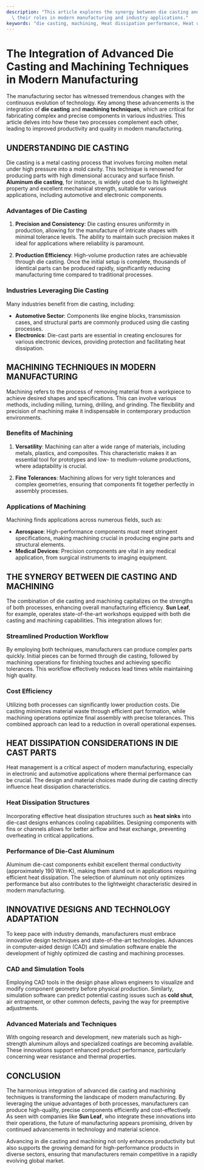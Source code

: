 ```yaml
---
description: "This article explores the synergy between die casting and machining techniques, emphasizing\
  \ their roles in modern manufacturing and industry applications."
keywords: "die casting, machining, Heat dissipation performance, Heat dissipation structure"
---
```

# The Integration of Advanced Die Casting and Machining Techniques in Modern Manufacturing

The manufacturing sector has witnessed tremendous changes with the continuous evolution of technology. Key among these advancements is the integration of **die casting** and **machining techniques**, which are critical for fabricating complex and precise components in various industries. This article delves into how these two processes complement each other, leading to improved productivity and quality in modern manufacturing.

## UNDERSTANDING DIE CASTING

Die casting is a metal casting process that involves forcing molten metal under high pressure into a mold cavity. This technique is renowned for producing parts with high dimensional accuracy and surface finish. **Aluminum die casting**, for instance, is widely used due to its lightweight property and excellent mechanical strength, suitable for various applications, including automotive and electronic components.

### Advantages of Die Casting

1. **Precision and Consistency**: Die casting ensures uniformity in production, allowing for the manufacture of intricate shapes with minimal tolerance levels. The ability to maintain such precision makes it ideal for applications where reliability is paramount.

2. **Production Efficiency**: High-volume production rates are achievable through die casting. Once the initial setup is complete, thousands of identical parts can be produced rapidly, significantly reducing manufacturing time compared to traditional processes.

### Industries Leveraging Die Casting

Many industries benefit from die casting, including:

- **Automotive Sector**: Components like engine blocks, transmission cases, and structural parts are commonly produced using die casting processes.
- **Electronics**: Die-cast parts are essential in creating enclosures for various electronic devices, providing protection and facilitating heat dissipation.

## MACHINING TECHNIQUES IN MODERN MANUFACTURING

Machining refers to the process of removing material from a workpiece to achieve desired shapes and specifications. This can involve various methods, including milling, turning, drilling, and grinding. The flexibility and precision of machining make it indispensable in contemporary production environments.

### Benefits of Machining

1. **Versatility**: Machining can alter a wide range of materials, including metals, plastics, and composites. This characteristic makes it an essential tool for prototypes and low- to medium-volume productions, where adaptability is crucial.

2. **Fine Tolerances**: Machining allows for very tight tolerances and complex geometries, ensuring that components fit together perfectly in assembly processes. 

### Applications of Machining

Machining finds applications across numerous fields, such as:

- **Aerospace**: High-performance components must meet stringent specifications, making machining crucial in producing engine parts and structural elements.
- **Medical Devices**: Precision components are vital in any medical application, from surgical instruments to imaging equipment.

## THE SYNERGY BETWEEN DIE CASTING AND MACHINING

The combination of die casting and machining capitalizes on the strengths of both processes, enhancing overall manufacturing efficiency. **Sun Leaf**, for example, operates state-of-the-art workshops equipped with both die casting and machining capabilities. This integration allows for:

### Streamlined Production Workflow

By employing both techniques, manufacturers can produce complex parts quickly. Initial pieces can be formed through die casting, followed by machining operations for finishing touches and achieving specific tolerances. This workflow effectively reduces lead times while maintaining high quality.

### Cost Efficiency

Utilizing both processes can significantly lower production costs. Die casting minimizes material waste through efficient part formation, while machining operations optimize final assembly with precise tolerances. This combined approach can lead to a reduction in overall operational expenses.

## HEAT DISSIPATION CONSIDERATIONS IN DIE CAST PARTS

Heat management is a critical aspect of modern manufacturing, especially in electronic and automotive applications where thermal performance can be crucial. The design and material choices made during die casting directly influence heat dissipation characteristics.

### Heat Dissipation Structures

Incorporating effective heat dissipation structures such as **heat sinks** into die-cast designs enhances cooling capabilities. Designing components with fins or channels allows for better airflow and heat exchange, preventing overheating in critical applications.

### Performance of Die-Cast Aluminum

Aluminum die-cast components exhibit excellent thermal conductivity (approximately 190 W/m·K), making them stand out in applications requiring efficient heat dissipation. The selection of aluminum not only optimizes performance but also contributes to the lightweight characteristic desired in modern manufacturing.

## INNOVATIVE DESIGNS AND TECHNOLOGY ADAPTATION

To keep pace with industry demands, manufacturers must embrace innovative design techniques and state-of-the-art technologies. Advances in computer-aided design (CAD) and simulation software enable the development of highly optimized die casting and machining processes.

### CAD and Simulation Tools

Employing CAD tools in the design phase allows engineers to visualize and modify component geometry before physical production. Similarly, simulation software can predict potential casting issues such as **cold shut**, air entrapment, or other common defects, paving the way for preemptive adjustments.

### Advanced Materials and Techniques

With ongoing research and development, new materials such as high-strength aluminum alloys and specialized coatings are becoming available. These innovations support enhanced product performance, particularly concerning wear resistance and thermal properties.

## CONCLUSION

The harmonious integration of advanced die casting and machining techniques is transforming the landscape of modern manufacturing. By leveraging the unique advantages of both processes, manufacturers can produce high-quality, precise components efficiently and cost-effectively. As seen with companies like **Sun Leaf**, who integrate these innovations into their operations, the future of manufacturing appears promising, driven by continued advancements in technology and material science. 

Advancing in die casting and machining not only enhances productivity but also supports the growing demand for high-performance products in diverse sectors, ensuring that manufacturers remain competitive in a rapidly evolving global market.
